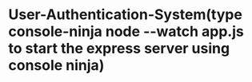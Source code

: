 # User-Authentication-System(type console-ninja node --watch app.js to start the express server using console ninja)